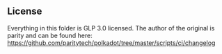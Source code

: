 ## License

Everything in this folder is GLP 3.0 licensed. The author of the original is parity and can be found here:
https://github.com/paritytech/polkadot/tree/master/scripts/ci/changelog
